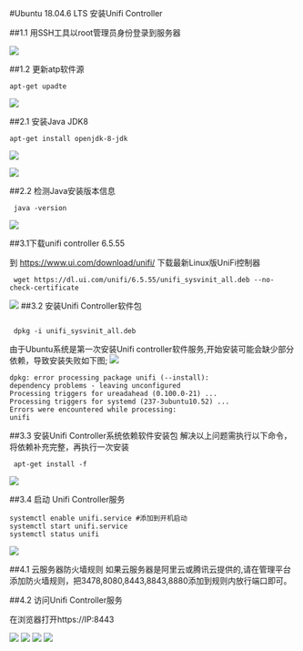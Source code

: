 #Ubuntu 18.04.6 LTS 安装Unifi Controller

##1.1 用SSH工具以root管理员身份登录到服务器

![](../../image/ubuntu-18-04-ssl-tool.png)

##1.2 更新atp软件源

```shell
apt-get upadte
```
![](../../image/ubuntu-apt-get-update.png)

##2.1 安装Java JDK8

```shell
apt-get install openjdk-8-jdk
```

![](../../image/ubuntu-apt-get-install-java-jdk.png)

![](../../image/ubuntu-apt-get-install-java-jdk-2.png)


##2.2 检测Java安装版本信息
```shell 
 java -version

```
![](../../image/ubuntu-java-version.png)



##3.1下载unifi controller 6.5.55

到 https://www.ui.com/download/unifi/ 下载最新Linux版UniFi控制器
 
```shell 
 wget https://dl.ui.com/unifi/6.5.55/unifi_sysvinit_all.deb --no-check-certificate

```


![](../../image/ubuntu-install-unifi-controller.png)
##3.2 安装Unifi Controller软件包 
```shell

 dpkg -i unifi_sysvinit_all.deb

```
 由于Ubuntu系统是第一次安装Unifi controller软件服务,开始安装可能会缺少部分依赖，导致安装失败如下图;
![](../../image/ubuntu-dpkg-install-unifi-controller.png)
```shell
dpkg: error processing package unifi (--install):
dependency problems - leaving unconfigured
Processing triggers for ureadahead (0.100.0-21) ...
Processing triggers for systemd (237-3ubuntu10.52) ...
Errors were encountered while processing:
unifi
```
##3.3  安装Unifi Controller系统依赖软件安装包
解决以上问题需执行以下命令，将依赖补充完整，再执行一次安装

```shell
 apt-get install -f

```
![](../../image/ubuntu-dpkg-install-unifi-controller-depends-software.png)



##3.4 启动 Unifi Controller服务
 ```shell 
systemctl enable unifi.service #添加到开机启动 
systemctl start unifi.service 
systemctl status unifi 
```


![](../../image/ubuntu-start-unifi-controller-software.png)

  

##4.1 云服务器防火墙规则
如果云服务器是阿里云或腾讯云提供的,请在管理平台添加防火墙规则，把3478,8080,8443,8843,8880添加到规则内放行端口即可。



##4.2 访问Unifi Controller服务

在浏览器打开https://IP:8443
 

![](../../image/access-unifi-controller-on-centos-1.png)
![](../../image/access-unifi-controller-on-centos-2.png)
![](../../image/access-unifi-controller-on-centos-3.png)
![](../../image/access-unifi-controller-on-centos-4.png)